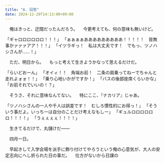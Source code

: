 ```yaml
---
title: "A. 回答"
date: 2024-12-20T14:13:00+09:00
---
```

　俺はきっと、迂闊だったんだろう。
　今更考えても、何の意味も無いけど。

「ギャロロロロロロ！！！」
「ぁぁぁぁあああああああああ！！！！！　皆無事かァァァアア！！！」
「イツラギっ！　私は大丈夫です！　でもっ、ツノハシさんが……！」

　ただ、明日から。
　もっと考えて生きようかなって思えるだけだ。

「らいどおーん」
「オイィ！！　角端お前！　二条の肩乗ってねーでちゃんと走れよォォ！！」
「乗り心地いかがですか！」
「バスの後部座席くらいかな」
「お前それでいいの！？」

　そうさ、それに意味なんてない。
　特にここ、『ナカリア』じゃあ。

「ツノハシさんの一人や千人は誤差です！　むしろ慣性的にお得っ！」
「そういう事だよ。いっちーは自分のことだけ考えなもしー」
「ギュルロロロロロロ！！！！」
「うぇぇぇぇ！！！！」

　生きてるだけで、丸儲けだ――











　四月一日。

　早起きして入学会場を派手に飾り付けてやろうという俺の心意気が、大人の安定志向にへし折られた日の事だ。
　仕方がないから日課の
